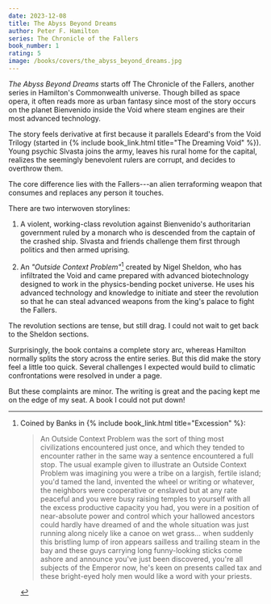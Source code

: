 ```yaml
---
date: 2023-12-08
title: The Abyss Beyond Dreams
author: Peter F. Hamilton
series: The Chronicle of the Fallers
book_number: 1
rating: 5
image: /books/covers/the_abyss_beyond_dreams.jpg
---
```


<cite class="book-title">The Abyss Beyond Dreams</cite> starts off The
Chronicle of the Fallers, another series in Hamilton's Commonwealth universe.
Though billed as space opera, it often reads more as urban fantasy since most
of the story occurs on the planet Bienvenido inside the Void where steam
engines are their most advanced technology.

The story feels derivative at first because it parallels Edeard's from the
Void Trilogy (started in {% include book_link.html title="The Dreaming Void"
%}). Young psychic Slvasta joins the army, leaves his rural home for the
capital, realizes the seemingly benevolent rulers are corrupt, and decides to
overthrow them.

The core difference lies with the Fallers---an alien terraforming weapon that
consumes and replaces any person it touches.

There are two interwoven storylines:

1. A violent, working-class revolution against Bienvenido's authoritarian
   government ruled by a monarch who is descended from the captain of the
   crashed ship. Slvasta and friends challenge them first through politics and
   then armed uprising.

2. An _"Outside Context Problem"_[^excession] created by Nigel Sheldon, who
   has infiltrated the Void and came prepared with advanced biotechnology
   designed to work in the physics-bending pocket universe. He uses his
   advanced technology and knowledge to initiate and steer the revolution so
   that he can steal advanced weapons from the king's palace to fight the
   Fallers.

The revolution sections are tense, but still drag. I could not wait to get
back to the Sheldon sections.

Surprisingly, the book contains a complete story arc, whereas Hamilton
normally splits the story across the entire series. But this did make the
story feel a little too quick. Several challenges I expected would build to
climatic confrontations were resolved in under a page.

But these complaints are minor. The writing is great and the pacing kept me on
the edge of my seat. A book I could not put down!

[^excession]:
    Coined by Banks in {% include book_link.html title="Excession" %}:

    >  An Outside Context Problem was the sort of thing most civilizations
    >  encountered just once, and which they tended to encounter rather in the
    >  same way a sentence encountered a full stop. The usual example given to
    >  illustrate an Outside Context Problem was imagining you were a tribe on
    >  a largish, fertile island; you'd tamed the land, invented the wheel or
    >  writing or whatever, the neighbors were cooperative or enslaved but at
    >  any rate peaceful and you were busy raising temples to yourself with
    >  all the excess productive capacity you had, you were in a position of
    >  near-absolute power and control which your hallowed ancestors could
    >  hardly have dreamed of and the whole situation was just running along
    >  nicely like a canoe on wet grass... when suddenly this bristling lump
    >  of iron appears sailless and trailing steam in the bay and these guys
    >  carrying long funny-looking sticks come ashore and announce you've just
    >  been discovered, you're all subjects of the Emperor now, he's keen on
    >  presents called tax and these bright-eyed holy men would like a word
    >  with your priests.
